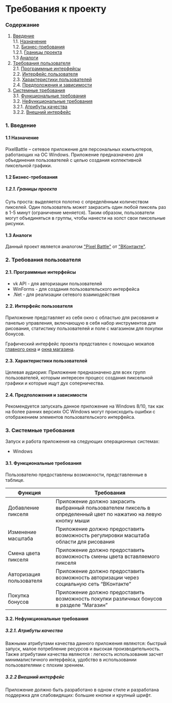 # Требования к проекту
### Содержание
1. [Введение](#1) <br>
  1.1. [Назначение](#1.1) <br>
  1.2. [Бизнес-требования](#1.2) <br>
      1.2.1. [Границы проекта](#1.2.1) <br>
  1.3 [Аналоги](#1.3) <br>
2. [Требования пользователя](#2) <br>
  2.1. [Программные интерфейсы](#2.1) <br>
  2.2. [Интерфейс пользователя](#2.2) <br>
  2.3. [Характеристики пользователей](#2.3) <br>
  2.4. [Предположения и зависимости](#2.4) <br>
3. [Системные требования](#3.) <br>
  3.1. [Функциональные требования](#3.1) <br>
  3.2. [Нефункциональные требования](#3.2) <br>
     3.2.1. [Атрибуты качества](#3.2.1) <br>
     3.2.2. [Внешний интерфейс](#3.2.2) <br>

### 1. Введение <a name="1"></a>
#### 1.1 Назначение <a name="1.1"></a>
PixelBattle – сетевое приложение для персональных компьютеров, работающих на ОС Windows. Приложение предназначено для объединения пользователей с целью создания коллективной пиксельной графики. 
#### 1.2 Бизнес-требования <a name="1.2"></a>
##### 1.2.1. Границы проекта <a name="1.2.1"></a>
Суть проста: выделяется полотно с определённым количеством пикселей. Один пользователь может закрасить один любой пиксель раз в 1-5 минут (ограничение меняется). Таким образом, пользователи могут объединяться в группы, чтобы нанести на холст свои пиксельные рисунки.
#### 1.3 Аналоги <a name="1.3"></a>
Данный проект является аналогом ["Pixel Battle"](https://vk.com/pixelbattle) от ["ВКонтакте"](https://vk.com/).
### 2. Требования пользователя <a name="2"></a>
#### 2.1. Программные интерфейсы <a name="2.1"></a>
*	vk API - для авторизации пользователей
*	WinForms - для создания пользовательского интерфейса
*	.Net - для реализации сетевого взаимодействия
#### 2.2. Интерфейс пользователя <a name="2.2"></a>
Приложение представляет из себя окно с областью для рисования и панелью управления, включающую в себя набор инструментов для рисования, статистику пользователей и поле с магазином для покупки бонусов.

Графический интерфейс проекта представлен с помощью мокапов [главного окна](https://github.com/cherrypie1/Pixel-Battle/blob/main/mockups/Main%20window.png) и [окна магазина](https://github.com/cherrypie1/Pixel-Battle/blob/main/mockups/Shop.png).
#### 2.3. Характеристики пользователей <a name="2.3"></a>
Целевая аудиория:
Приложение предназначено для всех групп пользователей, которым интересен процесс создания пиксельной графики и которые ищут дух соперничества.
#### 2.4. Предположения и зависимости <a name="2.4"></a>
Рекомендуется запускать данное приложение на Windows 8/10, так как на более ранних версиях ОС Windows могут происходить ошибки с отображением элементов пользовательского интерфейса.
### 3. Системные требования <a name="3"></a>
Запуск и работа приложения на следующих операционных системах:
* Windows
#### 3.1. Функциональные требования <a name="3.1"></a>
Пользователю предоставлены возможности, представленные в таблице.

Функция | Требования
--- | ---
Добавление пикселя | Приложение должно закрасить выбранный пользователем пиксель в определенный цвет по нажатию на левую кнопку мыши
Изменение масштаба | Приложение должно предоставить возможность регулировки масштаба области для рисования
Смена цвета пикселя | Приложение должно предоставить возможность смены цвета вставляемого пикселя
Авторизация пользователя | Приложение должно предоставить возможность авторизации через социальную сеть “ВКонтакте”
Покупка бонусов  | Приложение должно предоставить возможность покупки различных бонусов в разделе “Магазин”

#### 3.2. Нефункциональные требования <a name="3.2"></a>
  ##### 3.2.1. Атрибуты качества <a name="3.2.1"></a>
Важными атрибутами качества данного приложения являются: быстрый запуск, малое потребление ресурсов и высокая производительность. <br/>
Также атрибутами качества являются : легкость использования засчет минималистичного интерфейса, удобство в использовании пользователями с плохим зрением.
  ##### 3.2.2 Внешний интерфейс <a name="3.2.2"></a>
Приложение должно быть разработано в одном стиле и разработана поддержка для слабовидящих: большие кнопки и крупный шрифт.

